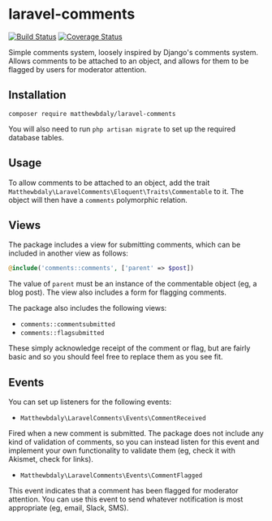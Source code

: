 # laravel-comments

[![Build Status](https://travis-ci.org/matthewbdaly/laravel-comments.svg?branch=master)](https://travis-ci.org/matthewbdaly/laravel-comments)
[![Coverage Status](https://coveralls.io/repos/github/matthewbdaly/laravel-comments/badge.svg?branch=master)](https://coveralls.io/github/matthewbdaly/laravel-comments?branch=master)

Simple comments system, loosely inspired by Django's comments system. Allows comments to be attached to an object, and allows for them to be flagged by users for moderator attention.

Installation
------------

```
composer require matthewbdaly/laravel-comments
```

You will also need to run `php artisan migrate` to set up the required database tables.

Usage
-----

To allow comments to be attached to an object, add the trait `Matthewbdaly\LaravelComments\Eloquent\Traits\Commentable` to it. The object will then have a `comments` polymorphic relation.

Views
-----

The package includes a view for submitting comments, which can be included in another view as follows:

```php
@include('comments::comments', ['parent' => $post])
```

The value of `parent` must be an instance of the commentable object (eg, a blog post). The view also includes a form for flagging comments.

The package also includes the following views:

* `comments::commentsubmitted`
* `comments::flagsubmitted`

These simply acknowledge receipt of the comment or flag, but are fairly basic and so you should feel free to replace them as you see fit.

Events
------

You can set up listeners for the following events:

* `Matthewbdaly\LaravelComments\Events\CommentReceived`

Fired when a new comment is submitted. The package does not include any kind of validation of comments, so you can instead listen for this event and implement your own functionality to validate them (eg, check it with Akismet, check for links).

* `Matthewbdaly\LaravelComments\Events\CommentFlagged`

This event indicates that a comment has been flagged for moderator attention. You can use this event to send whatever notification is most appropriate (eg, email, Slack, SMS).
